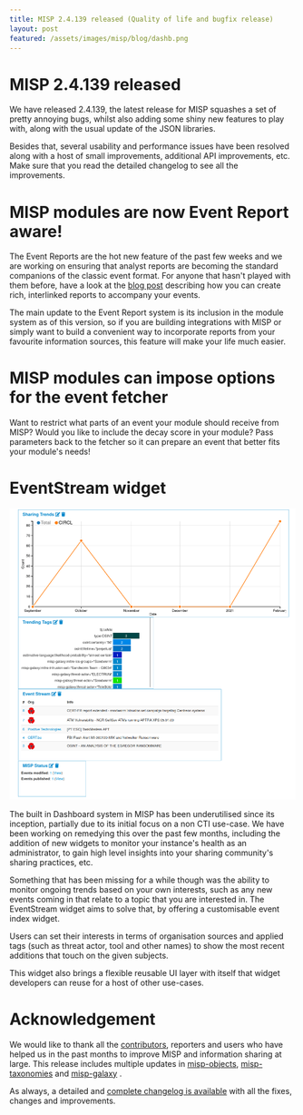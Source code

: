 ```yaml
---
title: MISP 2.4.139 released (Quality of life and bugfix release)
layout: post
featured: /assets/images/misp/blog/dashb.png
---
```


# MISP 2.4.139 released

We have released 2.4.139, the latest release for MISP squashes a set of pretty annoying bugs, whilst also adding some shiny new features to play with, along with the usual update of the JSON libraries.

Besides that, several usability and performance issues have been resolved along with a host of small improvements, additional API improvements, etc. Make sure that you read the detailed changelog to see all the improvements.

# MISP modules are now Event Report aware!

The Event Reports are the hot new feature of the past few weeks and we are working on ensuring that analyst reports are becoming the standard companions of the classic event format. For anyone that hasn't played with them before, have a look at the [blog post](https://www.misp-project.org/2020/10/08/Event-Reports.html) describing how you can create rich, interlinked reports to accompany your events.

The main update to the Event Report system is its inclusion in the module system as of this version, so if you are building integrations with MISP or simply want to build a convenient way to incorporate reports from your favourite information sources, this feature will make your life much easier.

# MISP modules can impose options for the event fetcher

Want to restrict what parts of an event your module should receive from MISP? Would you like to include the decay score in your module? Pass parameters back to the fetcher so it can prepare an event that better fits your module's needs!

# EventStream widget

![](/assets/images/misp/blog/dashb.png)

The built in Dashboard system in MISP has been underutilised since its inception, partially due to its initial focus on a non CTI use-case. We have been working on remedying this over the past few months, including the addition of new widgets to monitor your instance's health as an administrator, to gain high level insights into your sharing community's sharing practices, etc.

Something that has been missing for a while though was the ability to monitor ongoing trends based on your own interests, such as any new events coming in that relate to a topic that you are interested in. The EventStream widget aims to solve that, by offering a customisable event index widget.

Users can set their interests in terms of organisation sources and applied tags (such as threat actor, tool and other names) to show the most recent additions that touch on the given subjects.

This widget also brings a flexible reusable UI layer with itself that widget developers can reuse for a host of other use-cases.

# Acknowledgement

We would like to thank all the [contributors](https://www.misp-project.org/contributors), reporters and users who have helped us in the past months to improve MISP and information sharing at large. This release includes multiple updates in [misp-objects](https://www.misp-project.org/objects.html), [misp-taxonomies](https://www.misp-project.org/taxonomies.html) and [misp-galaxy](https://www.misp-project.org/galaxy.html)
.

As always, a detailed and [complete changelog is available](https://www.misp-project.org/Changelog.txt) with all the fixes, changes and improvements.

